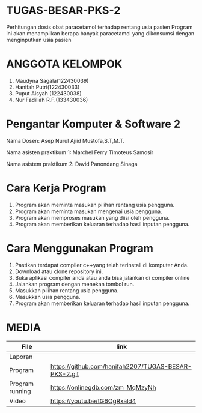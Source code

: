 # TUGAS-BESAR-PKS-2
Perhitungan dosis obat paracetamol terhadap rentang usia pasien
Program ini akan menampilkan berapa banyak paracetamol yang dikonsumsi dengan menginputkan usia pasien


# ANGGOTA KELOMPOK
1. Maudyna Sagala(122430039)
2. Hanifah Putri(122430033)
3. Puput Aisyah (122430038)
4. Nur Fadillah R.F.(133430036)


# Pengantar Komputer & Software 2
Nama Dosen: Asep Nurul Ajiid Mustofa,S.T,M.T.

Nama asisten praktikum 1: Marchel Ferry Timoteus Samosir

Nama asistem praktikum 2: David Panondang Sinaga


# Cara Kerja Program
1. Program akan meminta masukan pilihan rentang usia pengguna.
2. Program akan meminta masukan mengenai usia pengguna.
3. Program akan memproses masukan yang diisi oleh pengguna.
4. Program akan memberikan keluaran terhadap hasil inputan pengguna.


# Cara Menggunakan Program
1. Pastikan terdapat compiler c++yang telah terinstall di komputer Anda.
2. Download atau clone repository ini.
3. Buka aplikasi compiler anda atau anda bisa jalankan di compiler online
4. Jalankan program dengan menekan tombol run.
5. Masukkan pilihan rentang usia pengguna.
6. Masukkan usia pengguna.
7. Program akan memberikan keluaran terhadap hasil inputan pengguna.

# MEDIA

| File |      link     |
| ------ | ------ |
| Laporan |  |
| Program | https://github.com/hanifah2207/TUGAS-BESAR-PKS-2.git |
| Program running | https://onlinegdb.com/zm_MqMzyNh |
| Video | https://youtu.be/tG6OgRxald4  |


